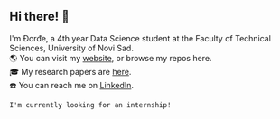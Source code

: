 ## Hi there! 👋
I'm Đorđe, a 4th year Data Science student at the Faculty of Technical Sciences, University of Novi Sad.<br>
🌎 You can visit my [website](https://stankovictab.github.io/), or browse my repos here.<br>
🎓 My research papers are [here](https://www.github.com/stankovictab/stankovictab/). <br>
☎️ You can reach me on [LinkedIn](https://www.linkedin.com/in/%C4%91or%C4%91e-stankovi%C4%87-574373172/).

`I'm currently looking for an internship!`


<!--
**stankovictab/stankovictab** is a ✨ _special_ ✨ repository because its `README.md` (this file) appears on your GitHub profile.

Here are some ideas to get you started:

- 🔭 I’m currently working on ...
- 🌱 I’m currently learning ...
- 👯 I’m looking to collaborate on ...
- 🤔 I’m looking for help with ...
- 💬 Ask me about ...
- 📫 How to reach me: ...
- 😄 Pronouns: ...
- ⚡ Fun fact: ...
-->
